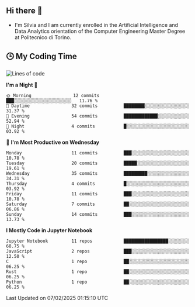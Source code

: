 ## Hi there 👋

- I'm Silvia and I am currently enrolled in the Artificial Intelligence and Data Analytics orientation of the Computer Engineering Master Degree at Politecnico di Torino.


<!-- <p align="center">
   <img style="height:170px;display:inline-block"  src="http://github-profile-summary-cards.vercel.app/api/cards/profile-details?username=silviapolizzi&theme=github_dark" />
   <img style="height:170px;display:inline-block"  src="http://github-profile-summary-cards.vercel.app/api/cards/most-commit-language?username=silviapolizzi&theme=github_dark&exclude=" /> 
</p> -->


## :clock3: My Coding Time 

<!--START_SECTION:waka-->
![Lines of code](https://img.shields.io/badge/From%20Hello%20World%20I%27ve%20Written-109.2%20thousand%20lines%20of%20code-blue)

**I'm a Night 🦉** 

```text
🌞 Morning                12 commits          ███░░░░░░░░░░░░░░░░░░░░░░   11.76 % 
🌆 Daytime                32 commits          ████████░░░░░░░░░░░░░░░░░   31.37 % 
🌃 Evening                54 commits          █████████████░░░░░░░░░░░░   52.94 % 
🌙 Night                  4 commits           █░░░░░░░░░░░░░░░░░░░░░░░░   03.92 % 
```
📅 **I'm Most Productive on Wednesday** 

```text
Monday                   11 commits          ███░░░░░░░░░░░░░░░░░░░░░░   10.78 % 
Tuesday                  20 commits          █████░░░░░░░░░░░░░░░░░░░░   19.61 % 
Wednesday                35 commits          █████████░░░░░░░░░░░░░░░░   34.31 % 
Thursday                 4 commits           █░░░░░░░░░░░░░░░░░░░░░░░░   03.92 % 
Friday                   11 commits          ███░░░░░░░░░░░░░░░░░░░░░░   10.78 % 
Saturday                 7 commits           ██░░░░░░░░░░░░░░░░░░░░░░░   06.86 % 
Sunday                   14 commits          ███░░░░░░░░░░░░░░░░░░░░░░   13.73 % 
```


**I Mostly Code in Jupyter Notebook** 

```text
Jupyter Notebook         11 repos            █████████████████░░░░░░░░   68.75 % 
JavaScript               2 repos             ███░░░░░░░░░░░░░░░░░░░░░░   12.50 % 
C                        1 repo              ██░░░░░░░░░░░░░░░░░░░░░░░   06.25 % 
Rust                     1 repo              ██░░░░░░░░░░░░░░░░░░░░░░░   06.25 % 
Python                   1 repo              ██░░░░░░░░░░░░░░░░░░░░░░░   06.25 % 
```




 Last Updated on 07/02/2025 01:15:10 UTC
<!--END_SECTION:waka-->

